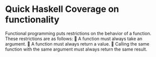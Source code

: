 # Quick Haskell Coverage on functionality
Functional programming puts restrictions on the behavior of a function. These restrictions are as follows:
 A function must always take an argument.
 A function must always return a value.
 Calling the same function with the same argument must always return the same
result.
